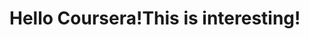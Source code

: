 <!DOCTYPE html>
<html>
<head>
<title>HELLO COURSERA!!!</title>
</head>
<body>
<h1>Hello Coursera!This is interesting!</h1>
</body>
</html>